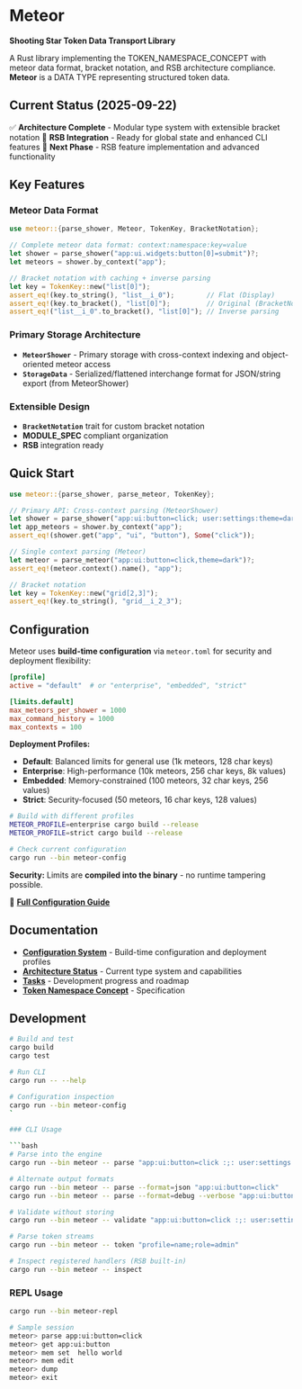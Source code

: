 # Meteor

**Shooting Star Token Data Transport Library**

A Rust library implementing the TOKEN_NAMESPACE_CONCEPT with meteor data format, bracket notation, and RSB architecture compliance. **Meteor** is a DATA TYPE representing structured token data.

## Current Status (2025-09-22)

✅ **Architecture Complete** - Modular type system with extensible bracket notation
🚧 **RSB Integration** - Ready for global state and enhanced CLI features
🎯 **Next Phase** - RSB feature implementation and advanced functionality

## Key Features

### Meteor Data Format
```rust
use meteor::{parse_shower, Meteor, TokenKey, BracketNotation};

// Complete meteor data format: context:namespace:key=value
let shower = parse_shower("app:ui.widgets:button[0]=submit")?;
let meteors = shower.by_context("app");

// Bracket notation with caching + inverse parsing
let key = TokenKey::new("list[0]");
assert_eq!(key.to_string(), "list__i_0");        // Flat (Display)
assert_eq!(key.to_bracket(), "list[0]");         // Original (BracketNotation)
assert_eq!("list__i_0".to_bracket(), "list[0]"); // Inverse parsing
```

### Primary Storage Architecture
- **`MeteorShower`** - Primary storage with cross-context indexing and object-oriented meteor access
- **`StorageData`** - Serialized/flattened interchange format for JSON/string export (from MeteorShower)

### Extensible Design
- **`BracketNotation`** trait for custom bracket notation
- **MODULE_SPEC** compliant organization
- **RSB** integration ready

## Quick Start

```rust
use meteor::{parse_shower, parse_meteor, TokenKey};

// Primary API: Cross-context parsing (MeteorShower)
let shower = parse_shower("app:ui:button=click; user:settings:theme=dark")?;
let app_meteors = shower.by_context("app");
assert_eq!(shower.get("app", "ui", "button"), Some("click"));

// Single context parsing (Meteor)
let meteor = parse_meteor("app:ui:button=click,theme=dark")?;
assert_eq!(meteor.context().name(), "app");

// Bracket notation
let key = TokenKey::new("grid[2,3]");
assert_eq!(key.to_string(), "grid__i_2_3");
```

## Configuration

Meteor uses **build-time configuration** via `meteor.toml` for security and deployment flexibility:

```toml
[profile]
active = "default"  # or "enterprise", "embedded", "strict"

[limits.default]
max_meteors_per_shower = 1000
max_command_history = 1000
max_contexts = 100
```

**Deployment Profiles:**
- **Default**: Balanced limits for general use (1k meteors, 128 char keys)
- **Enterprise**: High-performance (10k meteors, 256 char keys, 8k values)
- **Embedded**: Memory-constrained (100 meteors, 32 char keys, 256 values)
- **Strict**: Security-focused (50 meteors, 16 char keys, 128 values)

```bash
# Build with different profiles
METEOR_PROFILE=enterprise cargo build --release
METEOR_PROFILE=strict cargo build --release

# Check current configuration
cargo run --bin meteor-config
```

**Security:** Limits are **compiled into the binary** - no runtime tampering possible.

📖 **[Full Configuration Guide](docs/CONFIGURATION.md)**

## Documentation

- **[Configuration System](docs/CONFIGURATION.md)** - Build-time configuration and deployment profiles
- **[Architecture Status](docs/procs/ARCHITECTURE_STATUS.md)** - Current type system and capabilities
- **[Tasks](docs/procs/TASKS.txt)** - Development progress and roadmap
- **[Token Namespace Concept](docs/ref/TOKEN_NAMESPACE_CONCEPT.md)** - Specification

## Development

```bash
# Build and test
cargo build
cargo test

# Run CLI
cargo run -- --help

# Configuration inspection
cargo run --bin meteor-config
`

### CLI Usage

```bash
# Parse into the engine
cargo run --bin meteor -- parse "app:ui:button=click :;: user:settings:theme=dark"

# Alternate output formats
cargo run --bin meteor -- parse --format=json "app:ui:button=click"
cargo run --bin meteor -- parse --format=debug --verbose "app:ui:button=click"

# Validate without storing
cargo run --bin meteor -- validate "app:ui:button=click :;: user:settings:theme=dark"

# Parse token streams
cargo run --bin meteor -- token "profile=name;role=admin"

# Inspect registered handlers (RSB built-in)
cargo run --bin meteor -- inspect
```

### REPL Usage

```bash
cargo run --bin meteor-repl

# Sample session
meteor> parse app:ui:button=click
meteor> get app:ui:button
meteor> mem set  hello world
meteor> mem edit 
meteor> dump
meteor> exit
```
